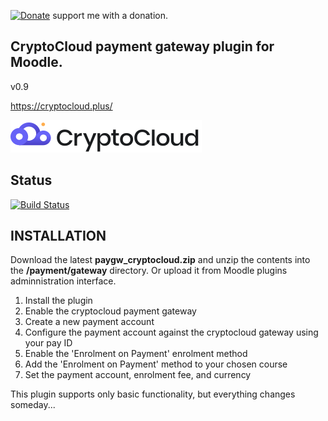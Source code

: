 [![Donate](https://img.shields.io/badge/Donate-PayPal-green.svg)](https://paypal.me/snickser) support me with a donation.

## CryptoCloud payment gateway plugin for Moodle.

v0.9

https://cryptocloud.plus/

![img](https://github.com/Snickser/moodle-paygw_cryptocloud/blob/main/pix/img.svg)

## Status

[![Build Status](https://github.com/Snickser/moodle-paygw_cryptocloud/actions/workflows/moodle-ci.yml/badge.svg)](https://github.com/Snickser/moodle-paygw_cryptocloud/actions/workflows/moodle-ci.yml)


INSTALLATION
------------
Download the latest **paygw_cryptocloud.zip** and unzip the contents into the **/payment/gateway** directory. Or upload it from Moodle plugins adminnistration interface.

1. Install the plugin
2. Enable the cryptocloud payment gateway
3. Create a new payment account
4. Configure the payment account against the cryptocloud gateway using your pay ID
5. Enable the 'Enrolment on Payment' enrolment method
6. Add the 'Enrolment on Payment' method to your chosen course
7. Set the payment account, enrolment fee, and currency

This plugin supports only basic functionality, but everything changes someday...
